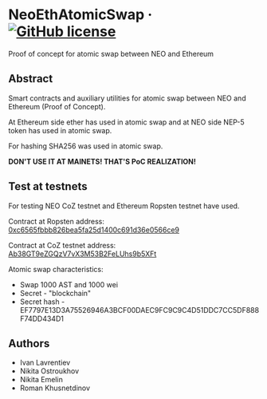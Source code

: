 # NeoEthAtomicSwap &middot; [![GitHub license](https://img.shields.io/badge/license-ISC-blue.svg)](https://github.com/TakeWingCo/NeoEthAtomicSwap/blob/master/LICENSE)
Proof of concept for atomic swap between NEO and Ethereum

## Abstract
Smart contracts and auxiliary utilities for atomic swap between NEO and Ethereum (Proof of Concept).

At Ethereum side ether has used in atomic swap and at NEO side NEP-5 token has used in atomic swap.

For hashing SHA256 was used in atomic swap.

**DON'T USE IT AT MAINETS! THAT'S PoC REALIZATION!**

## Test at testnets
For testing NEO CoZ testnet and Ethereum Ropsten testnet have used.

Contract at Ropsten address: [0xc6565fbbb826bea5fa25d1400c691d36e0566ce9](https://ropsten.etherscan.io/address/0xc6565fbbb826bea5fa25d1400c691d36e0566ce9)

Contract at CoZ testnet address: [Ab38GT9eZGQzV7vX3M53B2FeLUhs9b5XFt](https://coz.neoscan-testnet.io/address/AaEwVEreHF6abZ3PuuovJqafSMFwcMpy6j)

Atomic swap characteristics:
* Swap 1000 AST and 1000 wei
* Secret - "blockchain"
* Secret hash - EF7797E13D3A75526946A3BCF00DAEC9FC9C9C4D51DDC7CC5DF888F74DD434D1

## Authors
* Ivan Lavrentiev
* Nikita Ostroukhov
* Nikita Emelin
* Roman Khusnetdinov
